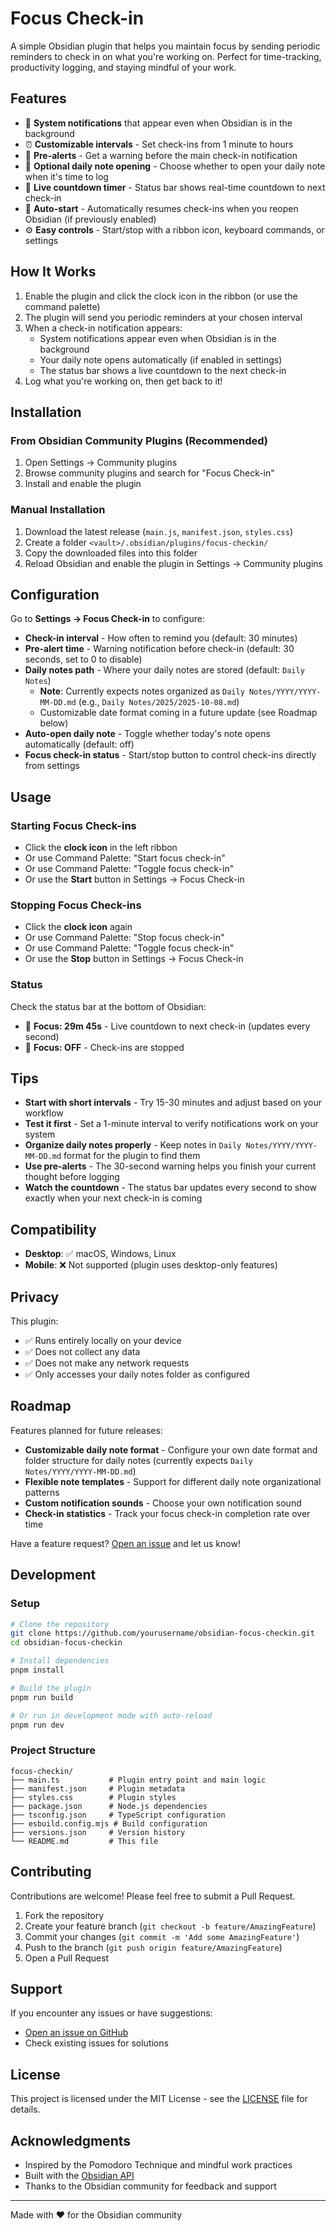 # Focus Check-in

A simple Obsidian plugin that helps you maintain focus by sending periodic reminders to check in on what you're working on. Perfect for time-tracking, productivity logging, and staying mindful of your work.

## Features

- 🔔 **System notifications** that appear even when Obsidian is in the background
- ⏰ **Customizable intervals** - Set check-ins from 1 minute to hours
- 📢 **Pre-alerts** - Get a warning before the main check-in notification
- 📝 **Optional daily note opening** - Choose whether to open your daily note when it's time to log
- 🎯 **Live countdown timer** - Status bar shows real-time countdown to next check-in
- 🔄 **Auto-start** - Automatically resumes check-ins when you reopen Obsidian (if previously enabled)
- ⚙️ **Easy controls** - Start/stop with a ribbon icon, keyboard commands, or settings

## How It Works

1. Enable the plugin and click the clock icon in the ribbon (or use the command palette)
2. The plugin will send you periodic reminders at your chosen interval
3. When a check-in notification appears:
   - System notifications appear even when Obsidian is in the background
   - Your daily note opens automatically (if enabled in settings)
   - The status bar shows a live countdown to the next check-in
4. Log what you're working on, then get back to it!

## Installation

### From Obsidian Community Plugins (Recommended)

1. Open Settings → Community plugins
2. Browse community plugins and search for "Focus Check-in"
3. Install and enable the plugin

### Manual Installation

1. Download the latest release (`main.js`, `manifest.json`, `styles.css`)
2. Create a folder `<vault>/.obsidian/plugins/focus-checkin/`
3. Copy the downloaded files into this folder
4. Reload Obsidian and enable the plugin in Settings → Community plugins

## Configuration

Go to **Settings → Focus Check-in** to configure:

- **Check-in interval** - How often to remind you (default: 30 minutes)
- **Pre-alert time** - Warning notification before check-in (default: 30 seconds, set to 0 to disable)
- **Daily notes path** - Where your daily notes are stored (default: `Daily Notes`)
  - **Note**: Currently expects notes organized as `Daily Notes/YYYY/YYYY-MM-DD.md` (e.g., `Daily Notes/2025/2025-10-08.md`)
  - Customizable date format coming in a future update (see Roadmap below)
- **Auto-open daily note** - Toggle whether today's note opens automatically (default: off)
- **Focus check-in status** - Start/stop button to control check-ins directly from settings

## Usage

### Starting Focus Check-ins

- Click the **clock icon** in the left ribbon
- Or use Command Palette: "Start focus check-in"
- Or use Command Palette: "Toggle focus check-in"
- Or use the **Start** button in Settings → Focus Check-in

### Stopping Focus Check-ins

- Click the **clock icon** again
- Or use Command Palette: "Stop focus check-in"
- Or use Command Palette: "Toggle focus check-in"
- Or use the **Stop** button in Settings → Focus Check-in

### Status

Check the status bar at the bottom of Obsidian:
- 🎯 **Focus: 29m 45s** - Live countdown to next check-in (updates every second)
- 🎯 **Focus: OFF** - Check-ins are stopped

## Tips

- **Start with short intervals** - Try 15-30 minutes and adjust based on your workflow
- **Test it first** - Set a 1-minute interval to verify notifications work on your system
- **Organize daily notes properly** - Keep notes in `Daily Notes/YYYY/YYYY-MM-DD.md` format for the plugin to find them
- **Use pre-alerts** - The 30-second warning helps you finish your current thought before logging
- **Watch the countdown** - The status bar updates every second to show exactly when your next check-in is coming

## Compatibility

- **Desktop**: ✅ macOS, Windows, Linux
- **Mobile**: ❌ Not supported (plugin uses desktop-only features)

## Privacy

This plugin:
- ✅ Runs entirely locally on your device
- ✅ Does not collect any data
- ✅ Does not make any network requests
- ✅ Only accesses your daily notes folder as configured

## Roadmap

Features planned for future releases:

- **Customizable daily note format** - Configure your own date format and folder structure for daily notes (currently expects `Daily Notes/YYYY/YYYY-MM-DD.md`)
- **Flexible note templates** - Support for different daily note organizational patterns
- **Custom notification sounds** - Choose your own notification sound
- **Check-in statistics** - Track your focus check-in completion rate over time

Have a feature request? [Open an issue](https://github.com/sanjeed5/obsidian-focus-checkin/issues) and let us know!

## Development

### Setup

```bash
# Clone the repository
git clone https://github.com/yourusername/obsidian-focus-checkin.git
cd obsidian-focus-checkin

# Install dependencies
pnpm install

# Build the plugin
pnpm run build

# Or run in development mode with auto-reload
pnpm run dev
```

### Project Structure

```
focus-checkin/
├── main.ts           # Plugin entry point and main logic
├── manifest.json     # Plugin metadata
├── styles.css        # Plugin styles
├── package.json      # Node.js dependencies
├── tsconfig.json     # TypeScript configuration
├── esbuild.config.mjs # Build configuration
├── versions.json     # Version history
└── README.md         # This file
```

## Contributing

Contributions are welcome! Please feel free to submit a Pull Request.

1. Fork the repository
2. Create your feature branch (`git checkout -b feature/AmazingFeature`)
3. Commit your changes (`git commit -m 'Add some AmazingFeature'`)
4. Push to the branch (`git push origin feature/AmazingFeature`)
5. Open a Pull Request

## Support

If you encounter any issues or have suggestions:
- [Open an issue on GitHub](https://github.com/sanjeed5/obsidian-focus-checkin/issues)
- Check existing issues for solutions

## License

This project is licensed under the MIT License - see the [LICENSE](LICENSE) file for details.

## Acknowledgments

- Inspired by the Pomodoro Technique and mindful work practices
- Built with the [Obsidian API](https://docs.obsidian.md/)
- Thanks to the Obsidian community for feedback and support

---

Made with ❤️ for the Obsidian community

